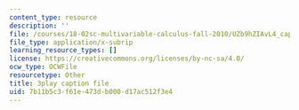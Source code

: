 ```yaml
---
content_type: resource
description: ''
file: /courses/18-02sc-multivariable-calculus-fall-2010/UZb9hZIAvL4_captions.vtt
file_type: application/x-subrip
learning_resource_types: []
license: https://creativecommons.org/licenses/by-nc-sa/4.0/
ocw_type: OCWFile
resourcetype: Other
title: 3play caption file
uid: 7b11b5c3-f61e-473d-b000-d17ac512f3e4
---
```

